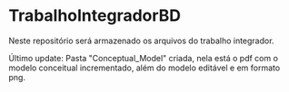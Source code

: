 # TrabalhoIntegradorBD
Neste repositório será armazenado os arquivos do trabalho integrador.

Último update: Pasta "Conceptual_Model" criada, nela está o pdf com o modelo conceitual incrementado, além do modelo editável e em formato png.
